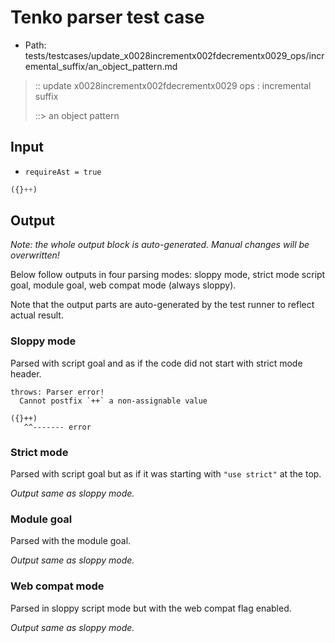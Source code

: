# Tenko parser test case

- Path: tests/testcases/update_x0028incrementx002fdecrementx0029_ops/incremental_suffix/an_object_pattern.md

> :: update x0028incrementx002fdecrementx0029 ops : incremental suffix
>
> ::> an object pattern

## Input

- `requireAst = true`

`````js
({}++)
`````

## Output

_Note: the whole output block is auto-generated. Manual changes will be overwritten!_

Below follow outputs in four parsing modes: sloppy mode, strict mode script goal, module goal, web compat mode (always sloppy).

Note that the output parts are auto-generated by the test runner to reflect actual result.

### Sloppy mode

Parsed with script goal and as if the code did not start with strict mode header.

`````
throws: Parser error!
  Cannot postfix `++` a non-assignable value

({}++)
   ^^------- error
`````

### Strict mode

Parsed with script goal but as if it was starting with `"use strict"` at the top.

_Output same as sloppy mode._

### Module goal

Parsed with the module goal.

_Output same as sloppy mode._

### Web compat mode

Parsed in sloppy script mode but with the web compat flag enabled.

_Output same as sloppy mode._
